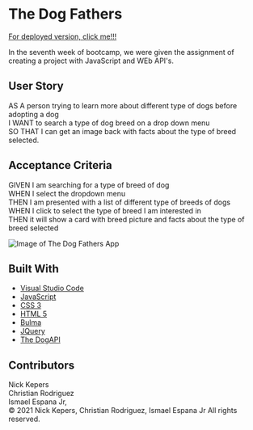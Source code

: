 # The Dog Fathers

[For deployed version, click me!!!]()

In the seventh week of bootcamp, we were given the assignment of creating a project with JavaScript and WEb API's.

## User Story

AS A person trying to learn more about different type of dogs before adopting a dog <br>
I WANT to search a type of dog breed on a drop down menu <br>
SO THAT I can get an image back with facts about the type of breed selected. <br>

## Acceptance Criteria

GIVEN I am searching for a type of breed of dog<br>
WHEN I select the dropdown menu<br>
THEN I am presented with a list of different type of breeds of dogs<br>
WHEN I click to select the type of breed I am interested in<br>
THEN it will show a card with breed picture and facts about the type of breed selected<br>

![Image of The Dog Fathers App]()

## Built With

* [Visual Studio Code](https://code.visualstudio.com/)
* [JavaScript](https://developer.mozilla.org/en-US/docs/Web/JavaScript)
* [CSS 3](https://developer.mozilla.org/en-US/docs/Web/CSS)
* [HTML 5](https://developer.mozilla.org/en-US/docs/Web/Guide/HTML/HTML5)
* [Bulma](https://bulma.io/)
* [JQuery](https://code.jquery.com/)
* [The DogAPI](https://api.thedogapi.com/v1/breeds)


## Contributors

Nick Kepers <br> Christian Rodriguez <br> Ismael Espana Jr, <br> &copy; 2021 Nick Kepers, Christian Rodriguez, Ismael Espana Jr  All rights reserved.
